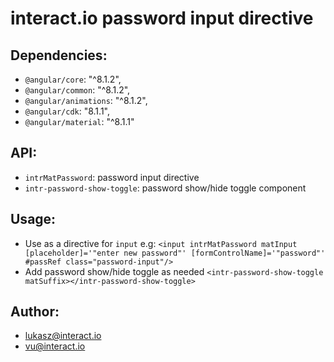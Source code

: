 # interact.io password input directive
## Dependencies:
* `@angular/core`: "^8.1.2",
* `@angular/common`: "^8.1.2",
* `@angular/animations`: "^8.1.2",
* `@angular/cdk`: "8.1.1",
* `@angular/material`: "^8.1.1"
## API:
* `intrMatPassword`: password input directive
* `intr-password-show-toggle`: password show/hide toggle component
## Usage:
* Use as a directive for `input` e.g: `<input intrMatPassword matInput [placeholder]='"enter new password"' [formControlName]='"password"' #passRef class="password-input"/>`
* Add password show/hide toggle as needed `<intr-password-show-toggle matSuffix></intr-password-show-toggle>`
## Author:
* lukasz@interact.io
* vu@interact.io
